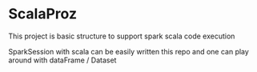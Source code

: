 # ScalaProz

This project is basic structure to support spark scala code execution


SparkSession with scala can be easily written this repo and one can play around with dataFrame / Dataset
